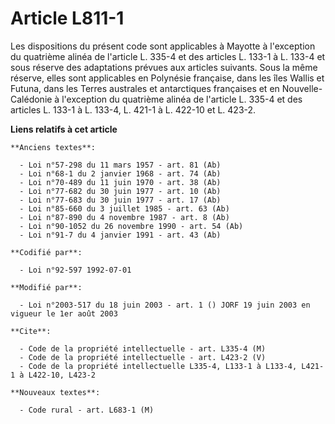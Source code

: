 # Article L811-1

Les dispositions du présent code sont applicables à Mayotte à l'exception du quatrième alinéa de l'article L. 335-4 et des
articles L. 133-1 à L. 133-4 et sous réserve des adaptations prévues aux articles suivants. Sous la même réserve, elles sont
applicables en Polynésie française, dans les îles Wallis et Futuna, dans les Terres australes et antarctiques françaises et
en Nouvelle-Calédonie à l'exception du quatrième alinéa de l'article L. 335-4 et des articles L. 133-1 à L. 133-4, L. 421-1 à
L. 422-10 et L. 423-2.

**Liens relatifs à cet article**

	**Anciens textes**:

	  - Loi n°57-298 du 11 mars 1957 - art. 81 (Ab)
	  - Loi n°68-1 du 2 janvier 1968 - art. 74 (Ab)
	  - Loi n°70-489 du 11 juin 1970 - art. 38 (Ab)
	  - Loi n°77-682 du 30 juin 1977 - art. 10 (Ab)
	  - Loi n°77-683 du 30 juin 1977 - art. 17 (Ab)
	  - Loi n°85-660 du 3 juillet 1985 - art. 63 (Ab)
	  - Loi n°87-890 du 4 novembre 1987 - art. 8 (Ab)
	  - Loi n°90-1052 du 26 novembre 1990 - art. 54 (Ab)
	  - Loi n°91-7 du 4 janvier 1991 - art. 43 (Ab)

	**Codifié par**:

	  - Loi n°92-597 1992-07-01

	**Modifié par**:

	  - Loi n°2003-517 du 18 juin 2003 - art. 1 () JORF 19 juin 2003 en vigueur le 1er août 2003

	**Cite**:

	  - Code de la propriété intellectuelle - art. L335-4 (M)
	  - Code de la propriété intellectuelle - art. L423-2 (V)
	  - Code de la propriété intellectuelle L335-4, L133-1 à L133-4, L421-1 à L422-10, L423-2

	**Nouveaux textes**:

	  - Code rural - art. L683-1 (M)
